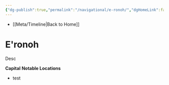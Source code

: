 ```yaml
---
{"dg-publish":true,"permalink":"/navigational/e-ronoh/","dgHomeLink":false}
---
```


- [[Meta/Timeline\|Back to Home]]

# E'ronoh
Desc

**Capital**
**Notable Locations**
- test
